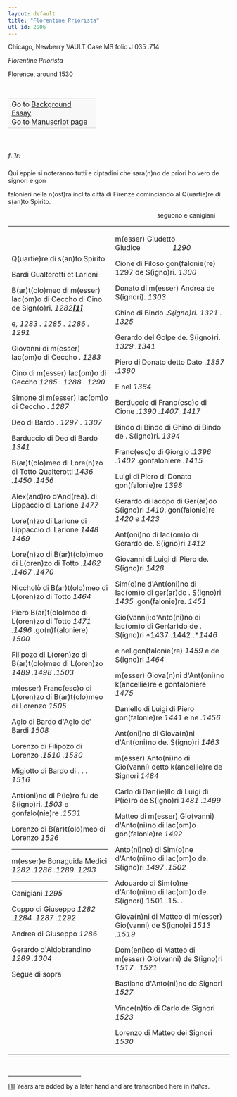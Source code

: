 ```yaml
---
layout: default
title: "Florentine Priorista"
utl_id: 2906
---
```



Chicago, Newberry VAULT Case MS folio J 035 .714


*Florentine Priorista*


Florence, around 1530


 

<table border="0.5" cellpadding="1" cellspacing="1" style="width: 200px; background-color:#F8F8F8;"><tbody style="border-color:#ccc"><tr style="border-color:#ccc"><td>Go to <a href="https://centerfordigitalhumanities.github.io/Newberry-Italian-paleography/essay/029" target="_blank">Background Essay</a><br />
			Go to <a href="https://centerfordigitalhumanities.github.io/Newberry-Italian-paleography/www/record.html?id=029" target="_blank">Manuscript</a> page</td>
</tr></tbody></table>
 


<h5 style="color:#555;">f. 1r:</h5>

Qui eppie si noteranno tutti e ciptadini che sara(n)no de priori ho vero de signori e gon


falonieri nella n(ost)ra inclita città di Firenze cominciando al Q(uartie)re di s(an)to Spirito.


                                                                                      seguono e canigiani

<table border="0" cellpadding="0" cellspacing="0" width="768"><tbody><tr><td style="width:384px;">

Q(uartie)re di s(an)to Spirito


Bardi Gualterotti et Larioni


B(ar)t(olo)meo di m(esser) Iac(om)o di Ceccho di Cino de Sign(o)ri. *1282*<a href="#_ftn1" name="_ftnref1" title="" id="_ftnref1">***[1]***</a>


e, *1283 . 1285 . 1286 . 1291*


Giovanni di m(esser) Iac(om)o di Ceccho . *1283*


Cino di m(esser) Iac(om)o di Ceccho *1285 . 1288 . 1290*


Simone di m(esser) Iac(om)o di Ceccho . *1287*


Deo di Bardo . *1297 . 1307*


Barduccio di Deo di Bardo *1341*


B(ar)t(olo)meo di Lore(n)zo di Totto Qualterotti *1436 .1450 .1456*


Alex(and)ro d’And(rea). di Lippaccio di Larione *1477*


Lore(n)zo di Larione di Lippaccio di Larione *1448 1469*


Lore(n)zo di B(ar)t(olo)meo di L(oren)zo di Totto .*1462 .1467 .1470*


Niccholò di B(ar)t(olo)meo di L(oren)zo di Totto *1464*


Piero B(ar)t(olo)meo di L(oren)zo di Totto *1471 .1496* .go(n)f(aloniere) *1500*


Filipozo di L(oren)zo di B(ar)t(olo)meo di L(oren)zo *1489 .1498 .1503*


m(esser) Franc(esc)o di L(oren)zo di B(ar)t(olo)meo di Lorenzo *1505*


Aglo di Bardo d'Aglo de' Bardi *1508*


Lorenzo di Filipozo di Lorenzo .*1510 .1530*


Migiotto di Bardo di . . .  *1516*


Ant(oni)no di P(ie)ro fu de S(igno)ri. *1503* e gonfalo(nie)re .*1531*


Lorenzo di B(ar)t(olo)meo di Lorenzo *1526*


__________________________________


m(esser)e Bonaguida Medici *1282 .1286 .1289. 1293*


__________________________________


Canigiani *1295*


Coppo di Giuseppo *1282 .1284 .1287 .1292*


Andrea di Giuseppo *1286*


Gerardo d'Aldobrandino *1289 .1304*


Segue di sopra


 


 


 

</td>
<td style="width:384px;">

m(esser) Giudetto Giudice                 *1290*


Cione di Filoso gon(falonie(re) 1297 de S(igno)ri. *1300*


Donato di m(esser) Andrea de S(ignori). *1303*


Ghino di Bindo .*S(igno)ri. 1321 . 1325*


Gerardo del Golpe de. S(igno)ri. *1329 .1341*


Piero di Donato detto Dato .*1357 .1360*


E nel *1364*


Berduccio di Franc(esc)o di Cione .*1390 .1407 .1417*


Bindo di Bindo di Ghino di Bindo de . S(igno)ri. *1394*


Franc(esc)o di Giorgio .*1396 .1402* .gonfaloniere .*1415*


Luigi di Piero di Donato gon(falonie)re *1398*


Gerardo di Iacopo di Ger(ar)do S(igno)ri *1410*. gon(falonie)re *1420 e 1423*


Ant(oni)no di Iac(om)o di Gerardo de. S(igno)ri *1412*


Giovanni di Luigi di Piero de. S(igno)ri *1428*


Sim(o)ne d'Ant(oni)no di Iac(om)o di ger(ar)do . S(igno)ri *1435* .gon(falonie)re. *1451*


Gio(vanni):d'Anto(ni)no di Iac(om)o di Ger(ar)do de . S(igno)ri *1437 .1442 .**1446*


e nel gon(falonie(re) *1459* e de S(igno)ri *1464*


m(esser) Giova(n)ni d'Ant(oni)no k(ancellie)re e gonfaloniere *1475*


Daniello di Luigi di Piero gon(falonie)re *1441* e ne .*1456*


Ant(oni)no di Giova(n)ni d'Ant(oni)no de. S(igno)ri *1463*


m(esser) Anto(ni)no di Gio(vanni) detto k(ancellie)re de Signori *1484*


Carlo di Dan(ie)llo di Luigi di P(ie)ro de S(igno)ri *1481* .*1499*


Matteo di m(esser) Gio(vanni) d'Anto(ni)no di Iac(om)o gon(falonie)re *1492*


Anto(ni)no) di Sim(o)ne d'Anto(ni)no di Iac(om)o de. S(igno)ri *1497 .1502*


Adouardo di Sim(o)ne d'Anto(ni)no di Iac(om)o de. S(ignori) 1501 .15. .


Giova(n)ni di Matteo di m(esser) Gio(vanni) de S(igno)ri *1513 .1519*


Dom(eni)co di Matteo di m(esser) Gio(vanni) de S(igno)ri *1517 . 1521*


Bastiano d'Anto(ni)no de Signori *1527*


Vince(n)tio di Carlo de Signori *1523*


Lorenzo di Matteo dei Signori *1530*

</td>
</tr></tbody></table><div> 
<hr align="left" size="1" width="33%" /><div id="ftn1">

<a href="#_ftnref1" name="_ftn1" title="" id="_ftn1">[1]</a> Years are added by a later hand and are transcribed here in *italics*.

</div>
</div>
